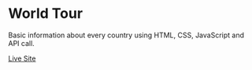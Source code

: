 <h1>World Tour</h1>
<p>Basic information about every country using HTML, CSS, JavaScript and API call.</p>
<p><a href="https://pallabbarman.github.io/world-tour/">Live Site</a></p>
